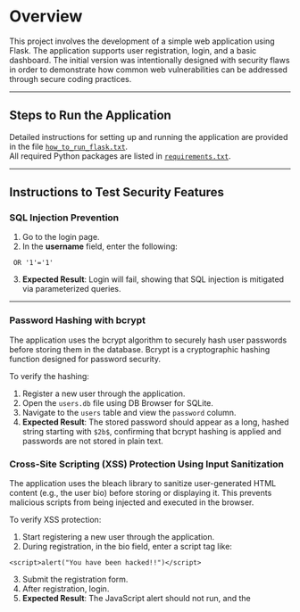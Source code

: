 # Overview

This project involves the development of a simple web application using Flask. The application supports user registration, login, and a basic dashboard. The initial version was intentionally designed with security flaws in order to demonstrate how common web vulnerabilities can be addressed through secure coding practices.

---

## Steps to Run the Application

Detailed instructions for setting up and running the application are provided in the file [`how_to_run_flask.txt`](how_to_run_flask.txt).  
All required Python packages are listed in [`requirements.txt`](requirements.txt).

---

## Instructions to Test Security Features

### SQL Injection Prevention

1. Go to the login page.
2. In the **username** field, enter the following:
```
 OR '1'='1'
```
3. **Expected Result**: Login will fail, showing that SQL injection is mitigated via parameterized queries.

---

### Password Hashing with bcrypt

The application uses the bcrypt algorithm to securely hash user passwords before storing them in the database. Bcrypt is a cryptographic hashing function designed for password security.

To verify the hashing:
1. Register a new user through the application.
2. Open the `users.db` file using DB Browser for SQLite.
3. Navigate to the `users` table and view the `password` column.
4. **Expected Result**: The stored password should appear as a long, hashed string starting with `$2b$`, confirming that bcrypt hashing is applied and passwords are not stored in plain text.

### Cross-Site Scripting (XSS) Protection Using Input Sanitization

The application uses the bleach library to sanitize user-generated HTML content (e.g., the user bio) before storing or displaying it. This prevents malicious scripts from being injected and executed in the browser.

To verify XSS protection:
1. Start registering a new user through the application.
2. During registration, in the bio field, enter a script tag like:
```
<script>alert("You have been hacked!!")</script>
```
3. Submit the registration form.
4. After registration, login.
5.  **Expected Result**: The JavaScript alert should not run, and the <script> tag will be displayed as regular text.

### Role-Based Access Control (RBAC)

The application implements RBAC to control access to specific parts of the system based on a user’s role (admin or user), as stored in the database. This prevents unauthorized users from accessing sensitive routes like the admin panel.

To verify RBAC:

**User login:**
1. Start registering a new user through the application.
2. After registration, login.
3. Try visiting the admin page by replacing `/dashboard` with `/admin`.
4. **Expected Result**: "Access denied, you are not an admin!" message with a 403 error.

##  Admin Login Setup

By default, all users who register through the application are assigned the role `"user"` for security reasons.  

### ✅ How to Promote a User to Admin

To grant admin privileges to a trusted user, manually update their role in the database after registration.

####  Step-by-step:

1. Register the user normally through the application.
2. After registration, manually update the user's role to `'admin'`.

####  Example (Python):

```python
import sqlite3
conn = sqlite3.connect('users.db')
c = conn.cursor()
c.execute("UPDATE users SET role='admin' WHERE username='admin_haifa'")
conn.commit()
conn.close()
```
Replace 'admin_haifa' with the actual username of the user you want to promote.

3. Sign in.
4. Try visiting the admin page by replacing /dashboard with /admin.
5. **Expected Result**: "Welcome to the admin panel!" message. change to reprent changes]



### Encryption Using Session Tokens and HTTPS
To protect sensitive data, encryption is used. Passwords are protected with bcrypt as mentioned above. Further, Flask sessions are protected with: 
1. A strong secret key generated using `os.urandom(24)`, 
2. `SESSION_COOKIE_HTTPONLY=True`, blocks JavaScript from accessing session cookies.
3. `SESSION_COOKIE_SECURE=True`, cookies are only sent over HTTPS.
4. `SESSION_COOKIE_SAMESITE='Lax'`, helps mitigate Cross-Site Request Forgery (CSRF) attacks. CSRF is an attack that forces an end user to execute unwanted actions on a web application in which they’re currently authenticated.

The app is configured to run over HTTPS using a local SSL certificate. To verify, search on your browser:
```
https://127.0.0.1:5000/
```

## Additional Enhancements ✨

### Login Attempt Limiting to Prevent Brute Force Attack

The application tracks login attempts and temporarily blocks IP addresses or accounts after a set number of failed login attempts. This helps prevent brute force attacks and password guessing.

### Request Rate Limiting

To prevent abuse such as spamming or denial of service (DoS) attacks, the server enforces rate limits using Flask-Limiter. Each IP is limited to:
- **50 requests per hour**
- **200 requests per day**

Exceeding this limit results in an error.

### Strong Password Enforcement

Users must choose strong passwords (minimum length of 8, use of uppercase and numbers). This mitigates the risk of account compromise through password guessing or dictionary attacks.

### Profile Picture Upload with Secure Handling

To protect the server and users, file uploads are restricted to safe types (`.gif`, `.jpg`, `.png`, `.jpeg`). Unsupported formats are rejected.
In addition:
- File names are sanitized using `werkzeug.utils.secure_filename()` to prevent directory traversal and overwriting system files.
- Uploaded files are stored in a safe, non-public directory.

To test:
1. Register and upload an image file.
2. Confirm that the image displays on your dashboard.


##  Credits

Some elements of the login and signup form (for styling) were adapted from CSS templates available on [FreeFrontend.com](https://freefrontend.com/). The design was modified to better align with the layout and functionality of this project.

This project also utilizes several open-source Python libraries:

- **Flask** – for building the web framework.
- **Werkzeug** – for secure file handling.
- **Flask-Limiter** – to implement rate limiting and prevent abuse.
- **bcrypt** – for secure password hashing.
- **bleach** – to sanitize user input and protect against XSS attacks.
- **sqlite3** – for database operations.
- Built-in modules such as **os**, **re**, and **datetime** – to handle file paths, regular expressions, and time-based logic.



   
---
